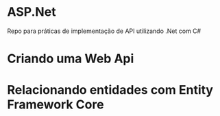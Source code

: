 # ASP.Net
Repo para práticas de implementação de API utilizando .Net com C#

# Criando uma Web Api

# Relacionando entidades com Entity Framework Core



